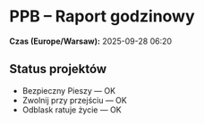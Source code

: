 # PPB – Raport godzinowy
**Czas (Europe/Warsaw):** 2025-09-28 06:20

## Status projektów
- Bezpieczny Pieszy — OK
- Zwolnij przy przejściu — OK
- Odblask ratuje życie — OK

